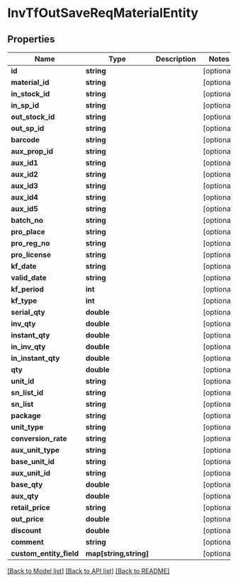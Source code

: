 # InvTfOutSaveReqMaterialEntity

## Properties
Name | Type | Description | Notes
------------ | ------------- | ------------- | -------------
**id** | **string** |  | [optional] 
**material_id** | **string** |  | [optional] 
**in_stock_id** | **string** |  | [optional] 
**in_sp_id** | **string** |  | [optional] 
**out_stock_id** | **string** |  | [optional] 
**out_sp_id** | **string** |  | [optional] 
**barcode** | **string** |  | [optional] 
**aux_prop_id** | **string** |  | [optional] 
**aux_id1** | **string** |  | [optional] 
**aux_id2** | **string** |  | [optional] 
**aux_id3** | **string** |  | [optional] 
**aux_id4** | **string** |  | [optional] 
**aux_id5** | **string** |  | [optional] 
**batch_no** | **string** |  | [optional] 
**pro_place** | **string** |  | [optional] 
**pro_reg_no** | **string** |  | [optional] 
**pro_license** | **string** |  | [optional] 
**kf_date** | **string** |  | [optional] 
**valid_date** | **string** |  | [optional] 
**kf_period** | **int** |  | [optional] 
**kf_type** | **int** |  | [optional] 
**serial_qty** | **double** |  | [optional] 
**inv_qty** | **double** |  | [optional] 
**instant_qty** | **double** |  | [optional] 
**in_inv_qty** | **double** |  | [optional] 
**in_instant_qty** | **double** |  | [optional] 
**qty** | **double** |  | [optional] 
**unit_id** | **string** |  | [optional] 
**sn_list_id** | **string** |  | [optional] 
**sn_list** | **string** |  | [optional] 
**package** | **string** |  | [optional] 
**unit_type** | **string** |  | [optional] 
**conversion_rate** | **string** |  | [optional] 
**aux_unit_type** | **string** |  | [optional] 
**base_unit_id** | **string** |  | [optional] 
**aux_unit_id** | **string** |  | [optional] 
**base_qty** | **double** |  | [optional] 
**aux_qty** | **double** |  | [optional] 
**retail_price** | **string** |  | [optional] 
**out_price** | **double** |  | [optional] 
**discount** | **double** |  | [optional] 
**comment** | **string** |  | [optional] 
**custom_entity_field** | **map[string,string]** |  | [optional] 

[[Back to Model list]](../README.md#documentation-for-models) [[Back to API list]](../README.md#documentation-for-api-endpoints) [[Back to README]](../README.md)


